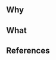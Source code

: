 ## Why

<!--
- Describe high-level what changed as a result of these commits (i.e. in plain-english, what do these changes mean?)
- Use bullet points to be concise and to the point.
-->

## What

<!--
- Provide the justifications for the changes (e.g. business case). 
- Describe why these changes were made (e.g. why do these commits fix the problem?)
- Use bullet points to be concise and to the point.
-->

## References

<!--
- Link to any supporting github issues or helpful documentation to add some context (e.g. stackoverflow). 
- Use `closes #123`, if this PR closes a GitHub issue `#123`
-->